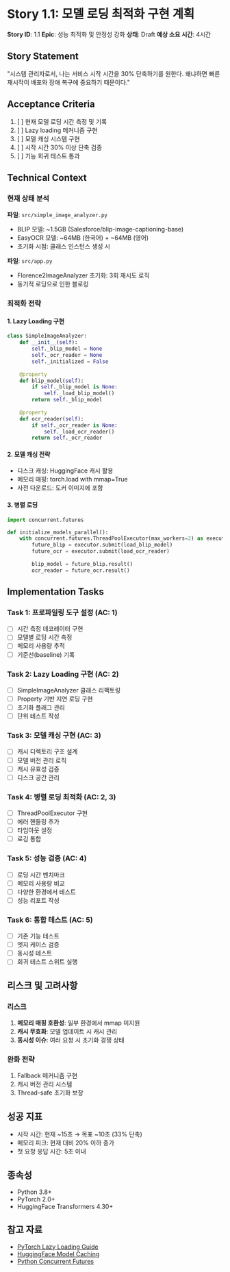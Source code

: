 # Story 1.1: 모델 로딩 최적화 구현 계획

**Story ID**: 1.1
**Epic**: 성능 최적화 및 안정성 강화
**상태**: Draft
**예상 소요 시간**: 4시간

## Story Statement
"시스템 관리자로서, 나는 서비스 시작 시간을 30% 단축하기를 원한다. 왜냐하면 빠른 재시작이 배포와 장애 복구에 중요하기 때문이다."

## Acceptance Criteria
1. [ ] 현재 모델 로딩 시간 측정 및 기록
2. [ ] Lazy loading 메커니즘 구현
3. [ ] 모델 캐싱 시스템 구현
4. [ ] 시작 시간 30% 이상 단축 검증
5. [ ] 기능 회귀 테스트 통과

## Technical Context

### 현재 상태 분석
**파일**: `src/simple_image_analyzer.py`
- BLIP 모델: ~1.5GB (Salesforce/blip-image-captioning-base)
- EasyOCR 모델: ~64MB (한국어) + ~64MB (영어)
- 초기화 시점: 클래스 인스턴스 생성 시

**파일**: `src/app.py`
- Florence2ImageAnalyzer 초기화: 3회 재시도 로직
- 동기적 로딩으로 인한 블로킹

### 최적화 전략

#### 1. Lazy Loading 구현
```python
class SimpleImageAnalyzer:
    def __init__(self):
        self._blip_model = None
        self._ocr_reader = None
        self._initialized = False
    
    @property
    def blip_model(self):
        if self._blip_model is None:
            self._load_blip_model()
        return self._blip_model
    
    @property
    def ocr_reader(self):
        if self._ocr_reader is None:
            self._load_ocr_reader()
        return self._ocr_reader
```

#### 2. 모델 캐싱 전략
- 디스크 캐싱: HuggingFace 캐시 활용
- 메모리 매핑: torch.load with mmap=True
- 사전 다운로드: 도커 이미지에 포함

#### 3. 병렬 로딩
```python
import concurrent.futures

def initialize_models_parallel():
    with concurrent.futures.ThreadPoolExecutor(max_workers=2) as executor:
        future_blip = executor.submit(load_blip_model)
        future_ocr = executor.submit(load_ocr_reader)
        
        blip_model = future_blip.result()
        ocr_reader = future_ocr.result()
```

## Implementation Tasks

### Task 1: 프로파일링 도구 설정 (AC: 1)
- [ ] 시간 측정 데코레이터 구현
- [ ] 모델별 로딩 시간 측정
- [ ] 메모리 사용량 추적
- [ ] 기준선(baseline) 기록

### Task 2: Lazy Loading 구현 (AC: 2)
- [ ] SimpleImageAnalyzer 클래스 리팩토링
- [ ] Property 기반 지연 로딩 구현
- [ ] 초기화 플래그 관리
- [ ] 단위 테스트 작성

### Task 3: 모델 캐싱 구현 (AC: 3)
- [ ] 캐시 디렉토리 구조 설계
- [ ] 모델 버전 관리 로직
- [ ] 캐시 유효성 검증
- [ ] 디스크 공간 관리

### Task 4: 병렬 로딩 최적화 (AC: 2, 3)
- [ ] ThreadPoolExecutor 구현
- [ ] 에러 핸들링 추가
- [ ] 타임아웃 설정
- [ ] 로깅 통합

### Task 5: 성능 검증 (AC: 4)
- [ ] 로딩 시간 벤치마크
- [ ] 메모리 사용량 비교
- [ ] 다양한 환경에서 테스트
- [ ] 성능 리포트 작성

### Task 6: 통합 테스트 (AC: 5)
- [ ] 기존 기능 테스트
- [ ] 엣지 케이스 검증
- [ ] 동시성 테스트
- [ ] 회귀 테스트 스위트 실행

## 리스크 및 고려사항

### 리스크
1. **메모리 매핑 호환성**: 일부 환경에서 mmap 미지원
2. **캐시 무효화**: 모델 업데이트 시 캐시 관리
3. **동시성 이슈**: 여러 요청 시 초기화 경쟁 상태

### 완화 전략
1. Fallback 메커니즘 구현
2. 캐시 버전 관리 시스템
3. Thread-safe 초기화 보장

## 성공 지표
- 시작 시간: 현재 ~15초 → 목표 ~10초 (33% 단축)
- 메모리 피크: 현재 대비 20% 이하 증가
- 첫 요청 응답 시간: 5초 이내

## 종속성
- Python 3.8+
- PyTorch 2.0+
- HuggingFace Transformers 4.30+

## 참고 자료
- [PyTorch Lazy Loading Guide](https://pytorch.org/docs/stable/notes/serialization.html)
- [HuggingFace Model Caching](https://huggingface.co/docs/transformers/installation#cache-setup)
- [Python Concurrent Futures](https://docs.python.org/3/library/concurrent.futures.html)
